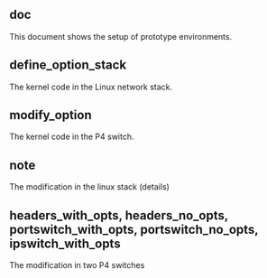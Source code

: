## doc
This document shows the setup of prototype environments.

## define_option_stack
The kernel code in the Linux network stack.

## modify_option
The kernel code in the P4 switch.

## note
The modification in the linux stack (details)

## headers_with_opts, headers_no_opts, portswitch_with_opts, portswitch_no_opts, ipswitch_with_opts
The modification in two P4 switches





